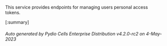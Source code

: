 






This service provides endpoints for managing users personal access tokens.

[:summary]

###### Auto generated by Pydio Cells Enterprise Distribution v4.2.0-rc2 on 4-May-2023
